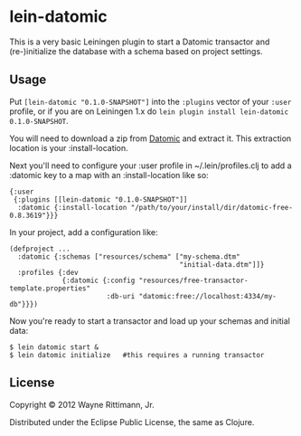 # lein-datomic

This is a very basic Leiningen plugin to start a Datomic transactor and (re-)initialize the database with a schema based on project settings.

## Usage

Put `[lein-datomic "0.1.0-SNAPSHOT"]` into the `:plugins` vector of your
`:user` profile, or if you are on Leiningen 1.x do `lein plugin install
lein-datomic 0.1.0-SNAPSHOT`.

You will need to download a zip from
[Datomic](http://www.datomic.com/get-datomic.html) 
and extract it.  This extraction location is your :install-location.

Next you'll need to configure your :user profile in ~/.lein/profiles.clj to add a :datomic
key to a map with an :install-location like so:

    {:user
     {:plugins [[lein-datomic "0.1.0-SNAPSHOT"]]
      :datomic {:install-location "/path/to/your/install/dir/datomic-free-0.8.3619"}}}

In your project, add a configuration like:

    (defproject ...
      :datomic {:schemas ["resources/schema" ["my-schema.dtm"
                                              "initial-data.dtm"]]}
      :profiles {:dev
                 {:datomic {:config "resources/free-transactor-template.properties"
                            :db-uri "datomic:free://localhost:4334/my-db"}}})

Now you're ready to start a transactor and load up your schemas and initial data:

    $ lein datomic start &
    $ lein datomic initialize   #this requires a running transactor

## License

Copyright © 2012 Wayne Rittimann, Jr.

Distributed under the Eclipse Public License, the same as Clojure.
